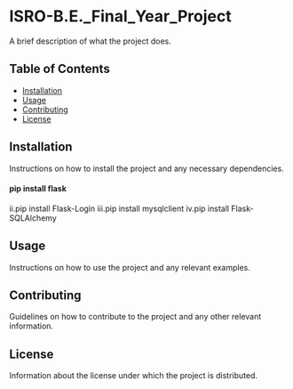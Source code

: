 # ISRO-B.E._Final_Year_Project

A brief description of what the project does.

## Table of Contents

- [Installation](#installation)
- [Usage](#usage)
- [Contributing](#contributing)
- [License](#license)

## Installation

Instructions on how to install the project and any necessary dependencies.

#### pip install flask
  
  ii.pip install Flask-Login
  iii.pip install mysqlclient
  iv.pip install Flask-SQLAlchemy

## Usage

Instructions on how to use the project and any relevant examples.

## Contributing

Guidelines on how to contribute to the project and any other relevant information.

## License

Information about the license under which the project is distributed.

